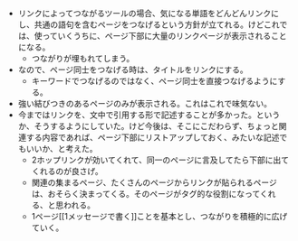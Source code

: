 - リンクによってつながるツールの場合、気になる単語をどんどんリンクにし、共通の語句を含むページをつなげるという方針が立てれる。けどこれでは、使っていくうちに、ページ下部に大量のリンクページが表示されることになる。
	- つながりが埋もれてしまう。
- なので、ページ同士をつなげる時は、タイトルをリンクにする。
	- キーワードでつなげるのではなく、ページ同士を直接つなげるようにする。
- 強い結びつきのあるページのみが表示される。これはこれで味気ない。
- 今まではリンクを、文中で引用する形で記述することが多かった。というか、そうするようにしていた。けど今後は、そこにこだわらず、ちょっと関連する内容であれば、ページ下部にリストアップしておく、みたいな記述でもいいか、と考えた。
	- 2ホップリンクが効いてくれて、同一のページに言及してたら下部に出てくれるのが良さげ。
	- 関連の集まるページ、たくさんのページからリンクが貼られるページは、おそらく決まってくる。そのページがタグ的な役割になってくれる、と思われる。
	- 1ページ[[1メッセージで書く]]ことを基本とし、つながりを積極的に広げていく。